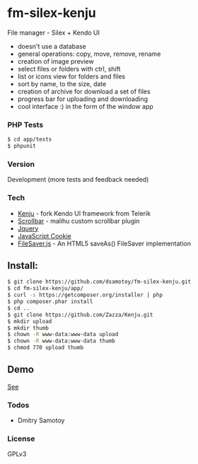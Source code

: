 # fm-silex-kenju
File manager - Silex + Kendo UI

* doesn't use a database
* general operations: copy, move, remove, rename
* creation of image preview
* select files or folders with ctrl, shift
* list or icons view for folders and files
* sort by name, to the size, date
* creation of archive for download a set of files
* progress bar for uploading and downloading
* cool interface :) in the form of the window app

### PHP Tests
```sh
$ cd app/tests
$ phpunit
```

### Version
Development (more tests and feedback needed)

### Tech
* [Kenju](https://github.com/Zazza/Kenju) - fork Kendo UI framework from Telerik
* [Scrollbar](https://github.com/malihu/malihu-custom-scrollbar-plugin) - malihu custom scrollbar plugin
* [Jquery](http://jquery.com)
* [JavaScript Cookie](https://github.com/js-cookie/js-cookie)
* [FileSaver.js](https://github.com/eligrey/FileSaver.js/) - An HTML5 saveAs() FileSaver implementation


## Install:
```sh
$ git clone https://github.com/dsamotoy/fm-silex-kenju.git
$ cd fm-silex-kenju/app/
$ curl -s https://getcomposer.org/installer | php
$ php composer.phar install
$ cd ..
$ git clone https://github.com/Zazza/Kenju.git
$ mkdir upload
$ mkdir thumb
$ chown -R www-data:www-data upload 
$ chown -R www-data:www-data thumb 
$ chmod 770 upload thumb
```

## Demo
[See](http://8x86.ru/fm-silex-kenju)

### Todos
 - Dmitry Samotoy

### License
GPLv3

